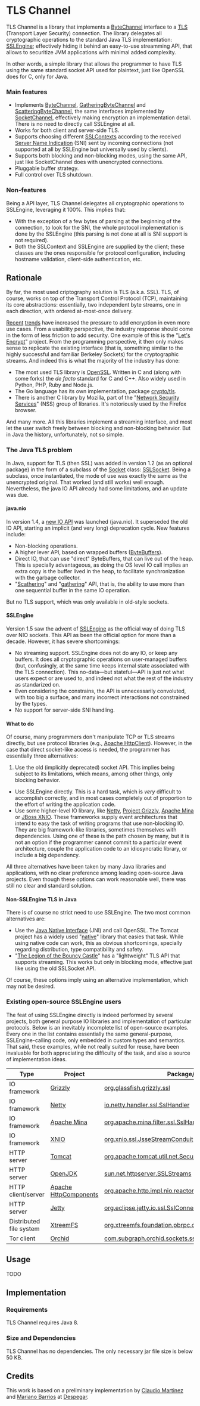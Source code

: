 # TLS Channel


TLS Channel is a library that implements a [ByteChannel](https://docs.oracle.com/javase/8/docs/api/java/nio/channels/ByteChannel.html) interface to a [TLS](https://tools.ietf.org/html/rfc5246) (Transport Layer Security) connection. The library delegates all cryptographic operations to the standard Java TLS implementation: [SSLEngine](https://docs.oracle.com/javase/8/docs/api/javax/net/ssl/SSLEngine.html); effectively hiding it behind an easy-to-use streamming API, that allows to securitize JVM applications with minimal added complexity.

In other words, a simple library that allows the programmer to have TLS using the same standard socket API used for plaintext, just like OpenSSL does for C, only for Java.

### Main features

- Implements [ByteChannel](https://docs.oracle.com/javase/8/docs/api/java/nio/channels/ByteChannel.html), [GatheringByteChannel](https://docs.oracle.com/javase/8/docs/api/java/nio/channels/GatheringByteChannel.html) and [ScatteringByteChannel](https://docs.oracle.com/javase/8/docs/api/java/nio/channels/ScatteringByteChannel.html), the same interfaces implemented by [SocketChannel](https://docs.oracle.com/javase/8/docs/api/java/nio/channels/SocketChannel.html), effectively making encryption an implementation detail. There is no need to directly call SSLEngine at all.
- Works for both client and server-side TLS.
- Supports choosing different [SSLContexts](https://docs.oracle.com/javase/8/docs/api/javax/net/ssl/SSLContext.html) according to the received [Server Name Indication](https://tools.ietf.org/html/rfc6066#page-6) (SNI) sent by incoming connections (not supported at all by SSLEngine but universally used by clients).
- Supports both blocking and non-blocking modes, using the same API, just like SocketChannel does with unencrypted connections.
- Pluggable buffer strategy.
- Full control over TLS shutdown.

### Non-features

Being a API layer, TLS Channel delegates all cryptographic operations to SSLEngine, leveraging it 100%. This implies that:

- With the exception of a few bytes of parsing at the beginning of the connection, to look for the SNI, the whole protocol implementation is done by the SSLEngine (this parsing is not done at all is SNI support is not required).
- Both the SSLContext and SSLEngine are supplied by the client; these classes are the ones responsible for protocol configuration, including hostname validation, client-side authentication, etc.

## Rationale

By far, the most used criptography solution is TLS (a.k.a. SSL). TLS, of course, works on top of the Transport Control Protocol (TCP), maintaining its core abstractions: essentially, two independent byte streams, one in each direction, with ordered at-most-once delivery.

[Recent](https://www.schneier.com/blog/archives/2014/06/gchq_intercept_.html) [trends](https://www.schneier.com/blog/archives/2013/10/nsa_eavesdroppi_2.html) have increased the pressure to add encryption in even more use cases. From a usability perspective, the industry response should come in the form of less friction to add security. One example of this is the "[Let's Encrypt](https://www.schneier.com/blog/archives/2013/10/nsa_eavesdroppi_2.html)" project. From the programming perspective, it then only makes sense to replicate the existing interface (that is, something similar to the highly successful and familiar Berkeley Sockets) for the cryptographic streams. And indeed this is what the majority of the industry has done:

- The most used TLS library is [OpenSSL](https://www.openssl.org/). Written in C and (along with some forks) the *de facto* standard for C and C++. Also widely used in Python, PHP, Ruby and Node.js.
- The Go language has its own implementation, package [crypto/tls](https://golang.org/pkg/crypto/tls/).
- There is another C library by Mozilla, part of the "[Network Security Services](https://developer.mozilla.org/en-US/docs/Mozilla/Projects/NSS)" (NSS) group of libraries. It's notoriously used by the Firefox browser.

And many more. All this libraries implement a streaming interface, and most let the user switch freely between blocking and non-blocking behavior. But in Java the history, unfortunately, not so simple.

### The Java TLS problem

In Java, support for TLS (then SSL) was added in version 1.2 (as an optional package) in the form of a subclass of the [Socket](https://docs.oracle.com/javase/8/docs/api/java/net/Socket.html) class: [SSLSocket](https://docs.oracle.com/javase/8/docs/api/javax/net/ssl/SSLSocket.html). Being a subclass, once instantiated, the mode of use was exactly the same as the unencrypted original. That worked (and still works) well enough. Nevertheless, the java IO API already had some limitations, and an update was due.

#### java.nio

In version 1.4, a [new IO API](https://docs.oracle.com/javase/8/docs/api/java/nio/package-summary.html) was launched (java.nio). It superseded the old IO API, starting an implicit (and very long) deprecation cycle. New features include:

- Non-blocking operations.
- A higher lever API, based on wrapped buffers ([ByteBuffers](https://docs.oracle.com/javase/8/docs/api/java/nio/ByteBuffer.html)).
- Direct IO, that can use "direct" ByteBuffers, that can live out of the heap. This is specially advantageous, as doing the OS level IO call implies an extra copy is the buffer lived in the heap, to facilitate synchronization with the garbage collector.
- "[Scathering](https://docs.oracle.com/javase/8/docs/api/java/nio/channels/ScatteringByteChannel.html)" and "[gathering](https://docs.oracle.com/javase/8/docs/api/java/nio/channels/GatheringByteChannel.html)" API, that is, the ability to use more than one sequential buffer in the same IO operation.
 
But no TLS support, which was only available in old-style sockets.

#### SSLEngine

Version 1.5 saw the advent of [SSLEngine](https://docs.oracle.com/javase/8/docs/api/javax/net/ssl/SSLEngine.html) as the official way of doing TLS over NIO sockets. This API as been the official option for more than a decade. However, it has severe shortcomings:

- No streaming support. SSLEngine does not do any IO, or keep any buffers. It does all cryptographic operations on user-managed buffers (but, confusingly, at the same time keeps internal state associated with the TLS connection). This no-data—but stateful—API is just not what users expect or are used to, and indeed not what the rest of the industry as standarized on.
- Even considering the constrains, the API is unnecessarily convoluted, with too big a surface, and many incorrect interactions not constrained by the types.
- No support for server-side SNI handling.

#### What to do

Of course, many programmers don't manipulate TCP or TLS streams directly, but use protocol libraries (e.g., [Apache HttpClient](https://hc.apache.org/httpcomponents-client-ga/)). However, in the case that direct socket-like access is needed, the programmer has essentially three alternatives:

1. Use the old (implicitly deprecated) socket API. This implies being subject to its limitations, which means, among other things, only blocking behavior.
- Use SSLEngine directly. This is a hard task, which is <em>very</em> difficult to accomplish correctly, and in most cases completely out of proportion to the effort of writing the application code.
- Use some higher-level IO library, like [Netty](https://netty.io/), [Project Grizzly](https://grizzly.java.net/), [Apache Mina](https://mina.apache.org/) or [JBoss XNIO](http://xnio.jboss.org/). These frameworks supply event architectures that intend to easy the task of writing programs that use non-blocking IO. They are big framework-like libraries, sometimes themselves with dependencies. Using one of these is the path chosen by many, but it is not an option if the programmer cannot commit to a particular event architecture, couple the application code to an idiosyncratic library, or include a big dependency.

All three alternatives have been taken by many Java libraries and applications, with no clear preference among leading open-source Java projects. Even though these options can work reasonable well, there was still no clear and standard solution.

#### Non-SSLEngine TLS in Java

There is of course no strict need to use SSLEngine. The two most common alternatives are:

- Use the [Java Native Interface](https://docs.oracle.com/javase/8/docs/technotes/guides/jni/) (JNI) and call OpenSSL. The Tomcat project has a widely used "[native](http://tomcat.apache.org/native-doc/)" library that easies that task. While using native code can work, this as obvious shortcomings, specially regarding distribution, type compatibility and safety.
- "[The Legion of the Bouncy Castle](https://www.bouncycastle.org/)" has a "lightweight" TLS API that supports streaming. This works but only in blocking mode, effective just like using the old SSLSocket API.

Of course, these options imply using an alternative implementation, which may not be desired.

### Existing open-source SSLEngine users

The feat of using SSLEngine directly is indeed performed by several projects, both general purpose IO libraries and implementation of particular protocols. Below is an inevitably incomplete list of open-source examples. Every one in the list contains essentially the same general-purpose, SSLEngine-calling code, only embedded in custom types and semantics. That said, these examples, while not really suited for reuse, have been invaluable for both appreciating the difficulty of the task, and also a source of implementation ideas.

Type | Project | Package/class
--- | --- | ---
IO framework | [Grizzly](https://grizzly.java.net/) | [org.glassfish.grizzly.ssl](https://java.net/projects/grizzly/sources/git/show/modules/grizzly/src/main/java/org/glassfish/grizzly/ssl)
IO framework | [Netty](https://netty.io/) | [io.netty.handler.ssl.SslHandler](https://github.com/netty/netty/blob/netty-4.1.8.Final/handler/src/main/java/io/netty/handler/ssl/SslHandler.java)
IO framework | [Apache Mina](https://mina.apache.org/) | [org.apache.mina.filter.ssl.SslHandler](https://git-wip-us.apache.org/repos/asf?p=mina.git;a=blob;f=mina-core/src/main/java/org/apache/mina/filter/ssl/SslHandler.java;h=8cd1c802090c3e5c05a4f010e6502aabf23db7de;hb=c1064a07693af79aa4c5069c0046cc462a8d0f68)
IO framework | [XNIO](http://xnio.jboss.org/) | [org.xnio.ssl.JsseStreamConduit](https://github.com/xnio/xnio/blob/3.x/api/src/main/java/org/xnio/ssl/JsseStreamConduit.java)
HTTP server | [Tomcat](http://tomcat.apache.org/) | [org.apache.tomcat.util.net.SecureNio2Channel](http://svn.apache.org/viewvc/tomcat/trunk/java/org/apache/tomcat/util/net/SecureNio2Channel.java?view=markup)
HTTP server | [OpenJDK](http://openjdk.java.net/) | [sun.net.httpserver.SSLStreams](http://cr.openjdk.java.net/~ohair/openjdk7/jdk7-build-copyright/webrev/jdk/src/share/classes/sun/net/httpserver/SSLStreams.java.html)
HTTP client/server | [Apache HttpComponents](https://hc.apache.org/) | [org.apache.http.impl.nio.reactor.SSLIOSession](https://apache.googlesource.com/httpcore/+/trunk/httpcore5/src/main/java/org/apache/hc/core5/reactor/ssl/SSLIOSession.java)
HTTP server | [Jetty](Jetty) | [org.eclipse.jetty.io.ssl.SslConnection](https://github.com/eclipse/jetty.project/blob/master/jetty-io/src/main/java/org/eclipse/jetty/io/ssl/SslConnection.java)
Distributed file system | [XtreemFS](http://www.xtreemfs.org/) | [org.xtreemfs.foundation.pbrpc.channels.SSLChannelIO](https://github.com/xtreemfs/xtreemfs/blob/master/java/xtreemfs-foundation/src/main/java/org/xtreemfs/foundation/pbrpc/channels/SSLChannelIO.java)
Tor client | [Orchid](https://subgraph.com/orchid/index.en.html) | [com.subgraph.orchid.sockets.sslengine.SSLEngineManager](https://github.com/subgraph/Orchid/blob/master/src/com/subgraph/orchid/sockets/sslengine/SSLEngineManager.java)

## Usage

TODO

## Implementation

### Requirements

TLS Channel requires Java 8.

### Size and Dependencies

TLS Channel has no dependencies. The only necessary jar file size is below 50 KB.

## Credits

This work is based on a preliminary implementation by [Claudio Martinez](https://github.com/cldmartinez/) and [Mariano Barrios](https://github.com/marianobarrios/) at [Despegar](https://github.com/despegar).
